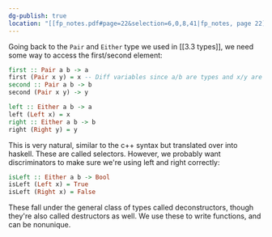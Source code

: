 ```yaml
---
dg-publish: true
location: "[[fp_notes.pdf#page=22&selection=6,0,8,41|fp_notes, page 22]]"
---
```

Going back to the `Pair` and `Either` type we used in [[3.3 types]], we need some way to access the first/second element:

```haskell
first :: Pair a b -> a
first (Pair x y) = x -- Diff variables since a/b are types and x/y are variables referring to values
second :: Pair a b -> b
second (Pair x y) -> y

left :: Either a b -> a
left (Left x) = x
right :: Either a b -> b
right (Right y) = y
```

This is very natural, similar to the c++ syntax but translated over into haskell. These are called selectors. However, we probably want discriminators to make sure we're using left and right correctly:

```haskell
isLeft :: Either a b -> Bool
isLeft (Left x) = True
isLeft (Right x) = False 
```

These fall under the general class of types called deconstructors, though they're also called destructors as well. We use these to write functions, and can be nonunique.  